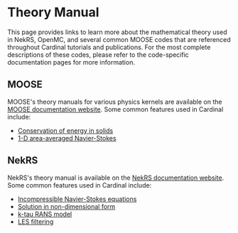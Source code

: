 # Theory Manual

This page provides links to learn more about the mathematical theory
used in NekRS, OpenMC, and several common MOOSE codes that are referenced
throughout Cardinal tutorials and publications. For the most complete
descriptions of these codes, please refer to the code-specific documentation
pages for more information.

## MOOSE

MOOSE's theory manuals for various physics kernels are available on the
[MOOSE documentation website](https://mooseframework.inl.gov/modules/index.html).
Some common features used in Cardinal include:

- [Conservation of energy in solids](theory/heat_eqn.md)
- [1-D area-averaged Navier-Stokes](theory/thm.md)

## NekRS

NekRS's theory manual is available on the
[NekRS documentation website](https://nekrsdoc.readthedocs.io/en/latest/index.html).
Some common features used in Cardinal include:

- [Incompressible Navier-Stokes equations](theory/ins.md)
- [Solution in non-dimensional form](theory/nondimensional_ns.md)
- [k-tau RANS model](theory/ktau.md)
- [LES filtering](theory/les_filter.md)
